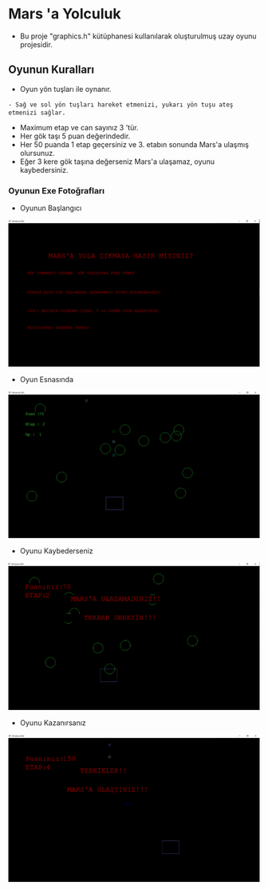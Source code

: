 # Mars 'a Yolculuk
- Bu proje "graphics.h" kütüphanesi kullanılarak oluşturulmuş uzay oyunu projesidir.
## Oyunun Kuralları

- Oyun yön tuşları ile oynanır. 
```
- Sağ ve sol yön tuşları hareket etmenizi, yukarı yön tuşu ateş etmenizi sağlar.
```
- Maximum etap ve can sayınız 3 'tür.
- Her gök taşı 5 puan değerindedir.
- Her 50 puanda 1 etap geçersiniz ve 3. etabın sonunda Mars'a ulaşmış olursunuz. 
- Eğer 3 kere gök taşına değerseniz Mars'a ulaşamaz, oyunu kaybedersiniz. 

### Oyunun Exe Fotoğrafları
- Oyunun Başlangıcı

 ![banner resmi](https://github.com/senanurpaksoy/MarsaYolculuk/blob/405c62a5aed996e8bdd6c1aec4afa92fb4a873ad/images/1.png)
- Oyun Esnasında

![banner resmi](https://github.com/senanurpaksoy/MarsaYolculuk/blob/405c62a5aed996e8bdd6c1aec4afa92fb4a873ad/images/2oynarken.png)
- Oyunu Kaybederseniz

![banner resmi](https://github.com/senanurpaksoy/MarsaYolculuk/blob/405c62a5aed996e8bdd6c1aec4afa92fb4a873ad/images/3kayip.png)
- Oyunu Kazanırsanız

![banner resmi](https://github.com/senanurpaksoy/MarsaYolculuk/blob/405c62a5aed996e8bdd6c1aec4afa92fb4a873ad/images/4yen.png)
